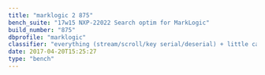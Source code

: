 ```yaml
---
title: "marklogic 2 875"
bench_suite: "17w15 NXP-22022 Search optim for MarkLogic"
build_number: "875"
dbprofile: "marklogic"
classifier: "everything (stream/scroll/key serial/deserial) + little cache on key serialization/deserialization"
date: 2017-04-20T15:25:27
type: "bench"
---
```


